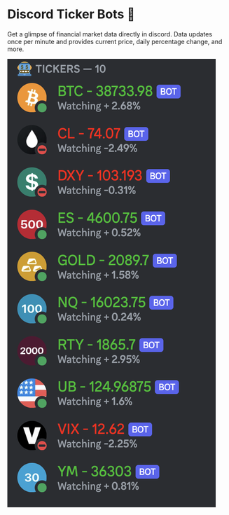 # Discord Ticker Bots 🤖

####

Get a glimpse of financial market data directly in discord. Data updates once per minute and provides current price, daily percentage change, and more.

![Sample](final.png)
